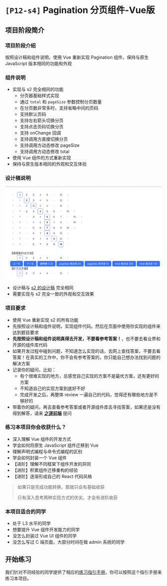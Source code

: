 # `[P12-s4]` Pagination 分页组件-Vue版

## 项目阶段简介

### 项目阶段介绍

按照设计稿和组件说明，使用 Vue 重新实现 Pagination 组件，保持与原生 JavaScript 版本相同的功能和外观



### 组件说明

- 实现与 s2 完全相同的功能
  - 分页器基础样式实现
  - 通过 `total` 和 `pageSize` 参数控制分页数量
  - 在分页数非常多时，支持省略中间的页码
  - 支持默认页码
  - 支持左右箭头切换分页
  - 支持点击页码切换分页
  - 支持 onChange 回调
  - 支持调用方直接切换分页
  - 支持调用方动态修改 pageSize
  - 支持调用方动态修改 total
- 使用 Vue 组件的方式重新实现
- 保持与原生版本相同的外观和交互体验



### 设计稿说明

![s4 设计稿](./design/design_pagination2.png)

- 设计稿与 [s2 的设计稿](../s2/README.md) 完全相同
- 需要实现与 s2 完全一致的外观和交互效果



### 项目要求

- 使用 Vue 重新实现 s2 的所有功能
- 先按照设计稿和组件说明，实现组件代码。然后在页面中使用你实现的组件来达到题目要求
- **先按照设计稿和组件说明真得去开发，不要看参考答案！**，也不要去看业界和开源的组件库代码
- 如果开发过程中碰到问题，不知道怎么实现的话，去网上查找答案，不要去看答案！在真实的工作中，你不会有参考答案的，你只能自己想办法找到问题的解决方案
- 记录你的疑问，比如：
  - 有个很难实现的地方，总感觉自己实现的方案不是最优方案，还有更好的方案
  - 不知道自己的实现方案到底好不好
  - 完成开发之后，再整体 review 一遍自己的代码，觉得还有哪些地方是不够好的
- 带着你的疑问，再去查看参考答案或者开源组件库去寻找答案，如果还是没有得到解答，请来 [**之道前端**](https://kcnrozgf41zs.feishu.cn/wiki/PBj0w5rjUiEWVgktZE0caKOunNc) 提问



### 练习本项目你会收获什么？

- 深入理解 Vue 组件的开发方式
- 学会如何将原生 JavaScript 组件迁移到 Vue
- 理解声明式编程与命令式编程的区别
- 学会如何封装一个 Vue 组件
- 【进阶】理解不同框架下组件开发的异同
- 【进阶】积累组件迁移重构的经验
- 【进阶】逐渐形成自己的 React 代码风格

> 如果只是完成功能转换，那就只会有基础收获
>
> 只有深入思考两种实现方式的优劣，才会有进阶收获



### 本项目适合的同学

- 处于 L3 水平的同学
- 想要提升 Vue 组件开发能力的同学
- 没怎么封装过 Vue UI 组件的同学
- 没怎么写过 C 端页面，大部分时间在做 admin 系统的同学



## 开始练习

我们针对不同经验的同学提供了相应的[练习指引手册](https://kcnrozgf41zs.feishu.cn/wiki/An7GwvUQrirdvdkJdQ9c4q3Rndd)，你可以按照这个指引手册来练习本项目。


